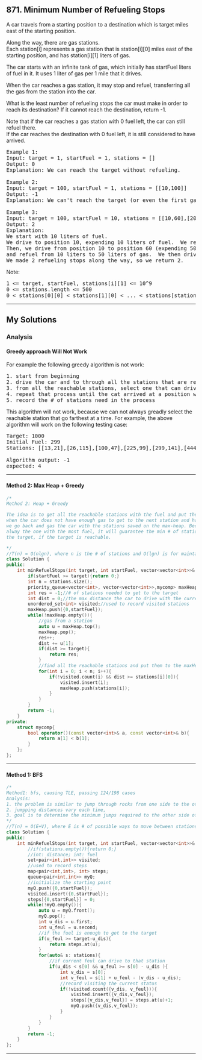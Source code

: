 ## 871. Minimum Number of Refueling Stops

A car travels from a starting position to a destination which is target miles east of the starting position.

Along the way, there are gas stations.  
Each station[i] represents a gas station that is station[i][0] miles east of the starting position, and has station[i][1] liters of gas.

The car starts with an infinite tank of gas, which initially has startFuel liters of fuel in it.  It uses 1 liter of gas per 1 mile that it drives.

When the car reaches a gas station, it may stop and refuel, transferring all the gas from the station into the car.

What is the least number of refueling stops the car must make in order to reach its destination?  If it cannot reach the destination, return -1.

Note that if the car reaches a gas station with 0 fuel left, the car can still refuel there.  
If the car reaches the destination with 0 fuel left, it is still considered to have arrived.

 
<pre>
Example 1:
Input: target = 1, startFuel = 1, stations = []
Output: 0
Explanation: We can reach the target without refueling.

Example 2:
Input: target = 100, startFuel = 1, stations = [[10,100]]
Output: -1
Explanation: We can't reach the target (or even the first gas station).

Example 3:
Input: target = 100, startFuel = 10, stations = [[10,60],[20,30],[30,30],[60,40]]
Output: 2
Explanation: 
We start with 10 liters of fuel.
We drive to position 10, expending 10 liters of fuel.  We refuel from 0 liters to 60 liters of gas.
Then, we drive from position 10 to position 60 (expending 50 liters of fuel),
and refuel from 10 liters to 50 liters of gas.  We then drive to and reach the target.
We made 2 refueling stops along the way, so we return 2.
</pre> 

Note:
<pre>
1 <= target, startFuel, stations[i][1] <= 10^9
0 <= stations.length <= 500
0 < stations[0][0] < stations[1][0] < ... < stations[stations.length-1][0] < target
</pre>

----------------------------------------------------------------------------------------------

## My Solutions

### Analysis
#### Greedy approach Will Not Work

For example the following greedy algorithm is not work:
<pre>
1. start from beginning
2. drive the car and to through all the stations that are reachable with the current car location and fuel amount
3. from all the reachable stations, select one that can drive farthest and respeat 2 above
4. repeat that process until the cat arrived at a position where target could be reached with the fuel amount left
5. record the # of stations need in the process
</pre>

This algorithm will not work, because we can not always greadly select the reachable station that go farthest at a time.
For example, the above algorithm will work on the following testing case:
<pre>
Target: 1000
Initial Fuel: 299
Stations: [[13,21],[26,115],[100,47],[225,99],[299,141],[444,198],[608,190],[636,157],[647,255],[841,123]]

Algorithm output: -1
expected: 4
</pre>
---------------------------------------------------------------------------------------------------------------
#### Method 2: Max Heap + Greedy
```c++
/*
Method 2: Heap + Greedy

The idea is to get all the reachable stations with the fuel and put them to a max-heap,
when the car does not have enough gas to get to the next station and has not reached the target yet, 
we go back and gas the car with the stations saved on the max-heap. Because the top station on the heap is 
alway the one with the most fuel, it will guarantee the min # of stations needed to gas the car to reach
the target, if the target is reachable.

*/
//T(n) = O(nlgn), where n is the # of stations and O(lgn) is for maintaining the heap
class Solution {
public:
    int minRefuelStops(int target, int startFuel, vector<vector<int>>& stations) {
        if(startFuel >= target){return 0;}
        int n = stations.size();
        priority_queue<vector<int>, vector<vector<int>>,mycomp> maxHeap;
        int res = -1;//# of stations needed to get to the target
        int dist = 0;//the max distance the car to drive with the current fuel
        unordered_set<int> visited;//used to record visited stations
        maxHeap.push({0,startFuel});
        while(!maxHeap.empty()){
            //gas from a station
            auto u = maxHeap.top();
            maxHeap.pop();
            res++;
            dist += u[1];
            if(dist >= target){
                return res;
            }
            //find all the reachable stations and put them to the maxHeap
            for(int i = 0; i < n; i++){
                if(!visited.count(i) && dist >= stations[i][0]){
                    visited.insert(i);
                    maxHeap.push(stations[i]);
                }
            }
        }
        return -1;
    }
private:
    struct mycomp{
        bool operator()(const vector<int>& a, const vector<int>& b){
            return a[1] < b[1];
        }
    };
};
```
---------------------------------------------------------------------------------------------------------------
#### Method 1: BFS

```c++
/*
Method1: bfs, causing TLE, passing 124/198 cases
Analysis:
1. the problem is similar to jump through rocks from one side to the other side of a river
2. jumpping distances vary each time,
3. goal is to determine the minimum jumps required to the other side of the river
*/
//T(n) = O(E+V), where E is # of possible ways to move between stations, V is # of possible status of the car
class Solution {
public:
    int minRefuelStops(int target, int startFuel, vector<vector<int>>& stations) {
        //if(stations.empty()){return 0;}
        //int: distance; int: fuel
        set<pair<int,int>> visited;
        //used to record steps
        map<pair<int,int>, int> steps;
        queue<pair<int,int>> myQ;
        //initialize the starting point
        myQ.push({0,startFuel});
        visited.insert({0,startFuel});
        steps[{0,startFuel}] = 0;
        while(!myQ.empty()){
            auto u = myQ.front();
            myQ.pop();
            int u_dis = u.first;
            int u_feul = u.second;
            //if the fuel is enough to get to the target
            if(u_feul >= target-u_dis){
                return steps.at(u);
            }
            for(auto& s: stations){
                //if current feul can drive to that station
                if(u_dis < s[0] && u_feul >= s[0] - u_dis ){
                    int v_dis = s[0];
                    int v_feul = s[1] + u_feul - (v_dis - u_dis);
                    //record visiting the current status
                    if(!visited.count({v_dis, v_feul})){
                        visited.insert({v_dis,v_feul});
                        steps[{v_dis,v_feul}] = steps.at(u)+1;
                        myQ.push({v_dis,v_feul});
                    }
                }
            }
        }   
        return -1;
    }
};
```

---------------------------------------------------------------------------------
